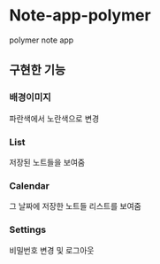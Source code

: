 # Note-app-polymer
polymer note app
## 구현한 기능
### 배경이미지
파란색에서 노란색으로 변경

### List
저장된 노트들을 보여줌

### Calendar
그 날짜에 저장한 노트들 리스트를 보여줌

### Settings
비밀번호 변경 및 로그아웃

